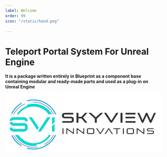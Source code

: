 ```yaml
---
label: Welcome
order: 99
icon: "/static/hand.png"

---
```



# Teleport Portal System For Unreal Engine

**It is a package written entirely in Blueprint as a component base containing modular and ready-made parts and used as a plug-in on Unreal Engine** 

![](/static/skyview-gray.png)
 